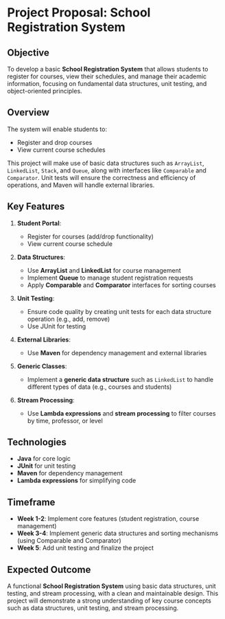 # Project Proposal: School Registration System

## Objective
To develop a basic **School Registration System** that allows students to register for courses, view their schedules, and manage their academic information, focusing on fundamental data structures, unit testing, and object-oriented principles.

## Overview
The system will enable students to:
- Register and drop courses
- View current course schedules

This project will make use of basic data structures such as `ArrayList`, `LinkedList`, `Stack`, and `Queue`, along with interfaces like `Comparable` and `Comparator`. Unit tests will ensure the correctness and efficiency of operations, and Maven will handle external libraries.

## Key Features
1. **Student Portal**:
   - Register for courses (add/drop functionality)
   - View current course schedule

2. **Data Structures**:
   - Use **ArrayList** and **LinkedList** for course management
   - Implement **Queue** to manage student registration requests
   - Apply **Comparable** and **Comparator** interfaces for sorting courses

3. **Unit Testing**:
   - Ensure code quality by creating unit tests for each data structure operation (e.g., add, remove)
   - Use JUnit for testing

4. **External Libraries**:
   - Use **Maven** for dependency management and external libraries

5. **Generic Classes**:
   - Implement a **generic data structure** such as `LinkedList` to handle different types of data (e.g., courses and students)

6. **Stream Processing**:
   - Use **Lambda expressions** and **stream processing** to filter courses by time, professor, or level

## Technologies
- **Java** for core logic
- **JUnit** for unit testing
- **Maven** for dependency management
- **Lambda expressions** for simplifying code

## Timeframe
- **Week 1-2**: Implement core features (student registration, course management)
- **Week 3-4**: Implement generic data structures and sorting mechanisms (using Comparable and Comparator)
- **Week 5**: Add unit testing and finalize the project

## Expected Outcome
A functional **School Registration System** using basic data structures, unit testing, and stream processing, with a clean and maintainable design. This project will demonstrate a strong understanding of key course concepts such as data structures, unit testing, and stream processing.

